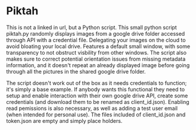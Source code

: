 # Piktah

This is not a linked in url, but a Python script. This small python script piktah.py randomly displays images from a google drive folder accessed through API with a credential file. Delegating your images on the cloud to avoid bloating your local drive. Features a default small window, with some transparency to not obstruct visbility from other windows. The script also makes sure to correct potential orientation issues from missing metadata information, and it doesn't repeat an already displayed image before going through all the pictures in the shared google drive folder.

The script doesn't work out of the box as it needs credentials to function; it's simply a base example. If anybody wants this functional they need to setup and enable interaction with their own google drive API, create some credentials (and download them to be renamed as client_id.json). Enabling read pemissions is also necessary, as well as adding a test user email (when intended for personal use). The files included of client_id.json and token.json are empty and simply place holders.
